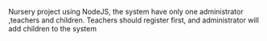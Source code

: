 Nursery project using NodeJS, the system have only one administrator ,teachers and children. Teachers should 
register first, and administrator will add children to the system
